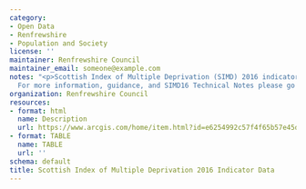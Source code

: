 ```yaml
---
category:
- Open Data
- Renfrewshire
- Population and Society
license: ''
maintainer: Renfrewshire Council
maintainer_email: someone@example.com
notes: "<p>Scottish Index of Multiple Deprivation (SIMD) 2016 indicator data for Renfrewshire.\_\
  For more information, guidance, and SIMD16 Technical Notes please go to\_http://www.gov.scot/SIMD</p>"
organization: Renfrewshire Council
resources:
- format: html
  name: Description
  url: https://www.arcgis.com/home/item.html?id=e6254992c57f4f65b57e45d847dae0ac
- format: TABLE
  name: TABLE
  url: ''
schema: default
title: Scottish Index of Multiple Deprivation 2016 Indicator Data
---
```

